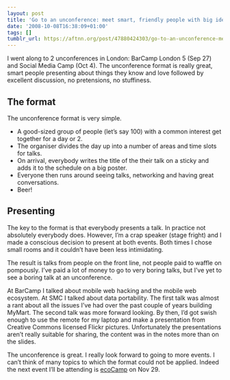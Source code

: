 ```yaml
---
layout: post
title: 'Go to an unconference: meet smart, friendly people with big ideas'
date: '2008-10-08T16:38:09+01:00'
tags: []
tumblr_url: https://aftnn.org/post/47880424303/go-to-an-unconference-meet-smart-friendly-people-with-bi
---
```

<p>I went along to 2 unconferences in London: BarCamp London 5 (Sep 27) and Social Media Camp (Oct 4). The unconference format is really great, smart people presenting about things they know and love followed by excellent discussion, no pretensions, no stuffiness.</p>

<h2>The format</h2>

<p>The unconference format is very simple.</p>

<ul>
<li>A good-sized group of people (let’s say 100) with a common interest get together for a day or 2.</li>
<li>The organiser divides the day up into a number of areas and time slots for talks.</li>
<li>On arrival, everybody writes the title of the their talk on a sticky and adds it to the schedule on a big poster.</li>
<li>Everyone then runs around seeing talks, networking and having great conversations.</li>
<li>Beer!</li>
</ul>

<h2>Presenting</h2>

<p>The key to the format is that everybody presents a talk. In practice not absolutely everybody does. However, I’m a crap speaker (stage fright) and I made a conscious decision to present at both events. Both times I chose small rooms and it couldn’t have been less intimidating.</p>

<p>The result is talks from people on the front line, not people paid to waffle on pompously. I’ve paid a lot of money to go to very boring talks, but I’ve yet to see a boring talk at an unconference.</p>

<p>At BarCamp I talked about mobile web hacking and the mobile web ecosystem. At SMC I talked about data portability. The first talk was almost a rant about all the issues I’ve had over the past couple of years building MyMart. The second talk was more forward looking. By then, I’d got swish enough to use the remote for my laptop and make a presentation from Creative Commons licensed Flickr pictures. Unfortunately the presentations aren&rsquo;t really suitable for sharing, the content was in the notes more than on the slides.</p>

<p>The unconference is great. I really look forward to going to more events. I can&rsquo;t think of many topics to which the format could not be applied. Indeed the next event I&rsquo;ll be attending is <a href="http://barcamp.org/ecoCampLondon">ecoCamp</a> on Nov 29.</p>
